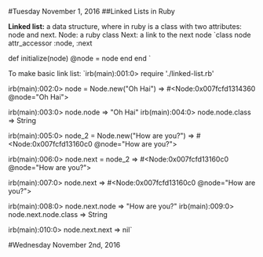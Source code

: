#Tuesday November 1, 2016
##Linked Lists in Ruby

**Linked list:** a data structure, where in ruby is a class with two attributes: node and next.
Node: a ruby class
Next: a link to the next node
`class node
  attr_accessor :node, :next

  def initialize(node)
    @node = node
  end
end
`

To make basic link list:
`irb(main):001:0> require './linked-list.rb'

irb(main):002:0> node = Node.new("Oh Hai")
=> #<Node:0x007fcfd1314360 @node="Oh Hai">

irb(main):003:0> node.node
=> "Oh Hai"
irb(main):004:0> node.node.class
=> String

irb(main):005:0> node_2 = Node.new("How are you?")
=> #<Node:0x007fcfd13160c0 @node="How are you?">

irb(main):006:0> node.next = node_2
=> #<Node:0x007fcfd13160c0 @node="How are you?">

irb(main):007:0> node.next
=> #<Node:0x007fcfd13160c0 @node="How are you?">

irb(main):008:0> node.next.node
=> "How are you?"
irb(main):009:0> node.next.node.class
=> String

irb(main):010:0> node.next.next
=> nil`

#Wednesday November 2nd, 2016
